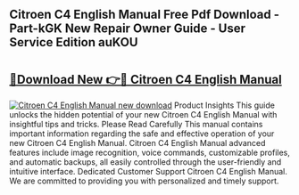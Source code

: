 ## Citroen C4 English Manual Free Pdf Download - Part-kGK New Repair Owner Guide - User Service Edition auKOU

# <h2><a href="http://bc81072.oget.top/?id=Citroen+C4+English+Manual">🔗Download New 👉🔴 Citroen C4 English Manual</a></h2>

[![Citroen C4 English Manual new download](https://i.imgur.com/5g1atiW.png)](http://bc81072.oget.top/?id=Citroen+C4+English+Manual)
Product Insights This guide unlocks the hidden potential of your new Citroen C4 English Manual with insightful tips and tricks. Please Read Carefully This manual contains important information regarding the safe and effective operation of your new Citroen C4 English Manual. Citroen C4 English Manual advanced features include image recognition, voice commands, customizable profiles, and automatic backups, all easily controlled through the user-friendly and intuitive interface. Dedicated Customer Support Citroen C4 English Manual. We are committed to providing you with personalized and timely support.
